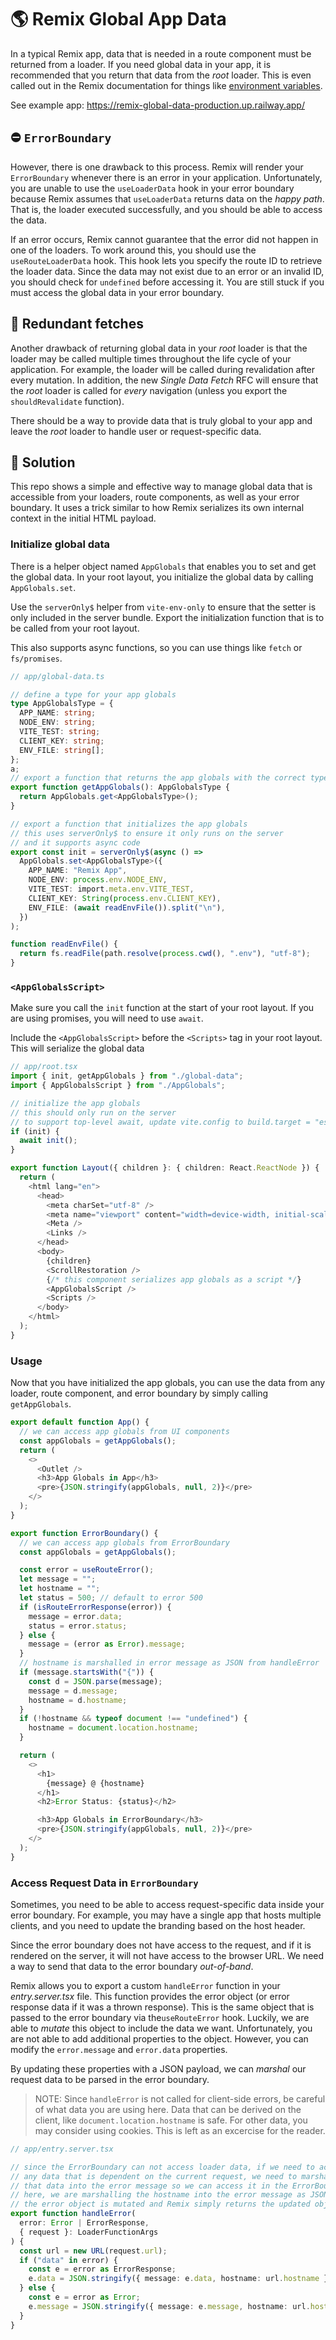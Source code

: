 # 🌎 Remix Global App Data

In a typical Remix app, data that is needed in a route component must be
returned from a loader. If you need global data in your app, it is recommended
that you return that data from the _root_ loader. This is even called out in the
Remix documentation for things like [environment
variables](https://remix.run/docs/en/main/guides/envvars#browser-environment-variables).

See example app: https://remix-global-data-production.up.railway.app/

## ⛔️ `ErrorBoundary`

However, there is one drawback to this process. Remix will render your
`ErrorBoundary` whenever there is an error in your application. Unfortunately,
you are unable to use the `useLoaderData` hook in your error boundary because
Remix assumes that `useLoaderData` returns data on the _happy path_. That is,
the loader executed successfully, and you should be able to access the data.

If an error occurs, Remix cannot guarantee that the error did not happen in one
of the loaders. To work around this, you should use the `useRouteLoaderData`
hook. This hook lets you specify the route ID to retrieve the loader data. Since
the data may not exist due to an error or an invalid ID, you should check for
`undefined` before accessing it. You are still stuck if you must access the
global data in your error boundary.

## 🔁 Redundant fetches

Another drawback of returning global data in your _root_ loader is that the
loader may be called multiple times throughout the life cycle of your
application. For example, the loader will be called during revalidation after
every mutation. In addition, the new _Single Data Fetch_ RFC will ensure that
the _root_ loader is called for _every_ navigation (unless you export the
`shouldRevalidate` function).

There should be a way to provide data that is truly global to your app and leave
the _root_ loader to handle user or request-specific data.

## 🎉 Solution

This repo shows a simple and effective way to manage global data that is
accessible from your loaders, route components, as well as your error boundary.
It uses a trick similar to how Remix serializes its own internal context in the
initial HTML payload.

### Initialize global data

There is a helper object named `AppGlobals` that enables you to set and get the
global data. In your root layout, you initialize the global data by calling
`AppGlobals.set`.

Use the `serverOnly$` helper from `vite-env-only` to ensure that the setter is
only included in the server bundle. Export the initialization function that is
to be called from your root layout.

This also supports async functions, so you can use things like `fetch` or
`fs/promises`.

```ts
// app/global-data.ts

// define a type for your app globals
type AppGlobalsType = {
  APP_NAME: string;
  NODE_ENV: string;
  VITE_TEST: string;
  CLIENT_KEY: string;
  ENV_FILE: string[];
};
a;
// export a function that returns the app globals with the correct type
export function getAppGlobals(): AppGlobalsType {
  return AppGlobals.get<AppGlobalsType>();
}

// export a function that initializes the app globals
// this uses serverOnly$ to ensure it only runs on the server
// and it supports async code
export const init = serverOnly$(async () =>
  AppGlobals.set<AppGlobalsType>({
    APP_NAME: "Remix App",
    NODE_ENV: process.env.NODE_ENV,
    VITE_TEST: import.meta.env.VITE_TEST,
    CLIENT_KEY: String(process.env.CLIENT_KEY),
    ENV_FILE: (await readEnvFile()).split("\n"),
  })
);

function readEnvFile() {
  return fs.readFile(path.resolve(process.cwd(), ".env"), "utf-8");
}
```

### `<AppGlobalsScript>`

Make sure you call the `init` function at the start of your root layout. If you
are using promises, you will need to use `await`.

Include the `<AppGlobalsScript>` before the `<Scripts>` tag in your root layout.
This will serialize the global data

```ts
// app/root.tsx
import { init, getAppGlobals } from "./global-data";
import { AppGlobalsScript } from "./AppGlobals";

// initialize the app globals
// this should only run on the server
// to support top-level await, update vite.config to build.target = "esnext"
if (init) {
  await init();
}

export function Layout({ children }: { children: React.ReactNode }) {
  return (
    <html lang="en">
      <head>
        <meta charSet="utf-8" />
        <meta name="viewport" content="width=device-width, initial-scale=1" />
        <Meta />
        <Links />
      </head>
      <body>
        {children}
        <ScrollRestoration />
        {/* this component serializes app globals as a script */}
        <AppGlobalsScript />
        <Scripts />
      </body>
    </html>
  );
}
```

### Usage

Now that you have initialized the app globals, you can use the data from any
loader, route component, and error boundary by simply calling `getAppGlobals`.

```ts
export default function App() {
  // we can access app globals from UI components
  const appGlobals = getAppGlobals();
  return (
    <>
      <Outlet />
      <h3>App Globals in App</h3>
      <pre>{JSON.stringify(appGlobals, null, 2)}</pre>
    </>
  );
}

export function ErrorBoundary() {
  // we can access app globals from ErrorBoundary
  const appGlobals = getAppGlobals();

  const error = useRouteError();
  let message = "";
  let hostname = "";
  let status = 500; // default to error 500
  if (isRouteErrorResponse(error)) {
    message = error.data;
    status = error.status;
  } else {
    message = (error as Error).message;
  }
  // hostname is marshalled in error message as JSON from handleError
  if (message.startsWith("{")) {
    const d = JSON.parse(message);
    message = d.message;
    hostname = d.hostname;
  }
  if (!hostname && typeof document !== "undefined") {
    hostname = document.location.hostname;
  }

  return (
    <>
      <h1>
        {message} @ {hostname}
      </h1>
      <h2>Error Status: {status}</h2>

      <h3>App Globals in ErrorBoundary</h3>
      <pre>{JSON.stringify(appGlobals, null, 2)}</pre>
    </>
  );
}
```

### Access Request Data in `ErrorBoundary`

Sometimes, you need to be able to access request-specific data inside your error
boundary. For example, you may have a single app that hosts multiple clients,
and you need to update the branding based on the host header.

Since the error boundary does not have access to the request, and if it is
rendered on the server, it will not have access to the browser URL. We need a
way to send that data to the error boundary _out-of-band_.

Remix allows you to export a custom `handleError` function in your
_entry.server.tsx_ file. This function provides the error object (or error
response data if it was a thrown response). This is the same object that is
passed to the error boundary via the`useRouteError` hook. Luckily, we are able
to _mutate_ this object to include the data we want. Unfortunately, you are not
able to add additional properties to the object. However, you can modify the
`error.message` and `error.data` properties.

By updating these properties with a JSON payload, we can _marshal_ our request
data to be parsed in the error boundary.

> NOTE: Since `handleError` is not called for client-side errors, be careful of
> what data you are using here. Data that can be derived on the client, like
> `document.location.hostname` is safe. For other data, you may consider using
> cookies. This is left as an excercise for the reader.

```ts
// app/entry.server.tsx

// since the ErrorBoundary can not access loader data, if we need to access
// any data that is dependent on the current request, we need to marshal
// that data into the error message so we can access it in the ErrorBoundary
// here, we are marshalling the hostname into the error message as JSON
// the error object is mutated and Remix simply returns the updated object
export function handleError(
  error: Error | ErrorResponse,
  { request }: LoaderFunctionArgs
) {
  const url = new URL(request.url);
  if ("data" in error) {
    const e = error as ErrorResponse;
    e.data = JSON.stringify({ message: e.data, hostname: url.hostname });
  } else {
    const e = error as Error;
    e.message = JSON.stringify({ message: e.message, hostname: url.hostname });
  }
}
```
